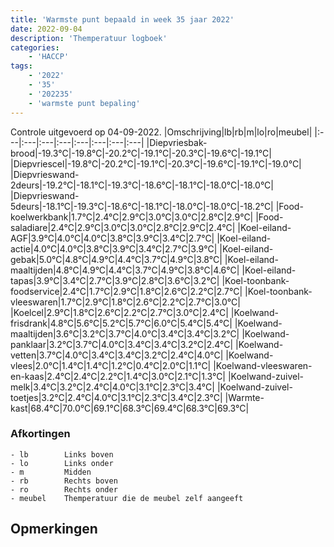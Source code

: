 ```yaml
---
title: 'Warmste punt bepaald in week 35 jaar 2022'
date: 2022-09-04
description: 'Themperatuur logboek'
categories:
    - 'HACCP'
tags:
    - '2022'
    - '35'
    - '202235'
    - 'warmste punt bepaling'
---
```

Controle uitgevoerd op 04-09-2022.
|Omschrijving|lb|rb|m|lo|ro|meubel|
|:---|:---|:---|:---|:---|:---|:---|:---|
|Diepvriesbak-brood|-19.3°C|-19.8°C|-20.2°C|-19.1°C|-20.3°C|-19.6°C|-19.1°C|
|Diepvriescel|-19.8°C|-20.2°C|-19.1°C|-20.3°C|-19.6°C|-19.1°C|-19.0°C|
|Diepvrieswand-2deurs|-19.2°C|-18.1°C|-19.3°C|-18.6°C|-18.1°C|-18.0°C|-18.0°C|
|Diepvrieswand-5deurs|-18.1°C|-19.3°C|-18.6°C|-18.1°C|-18.0°C|-18.0°C|-18.2°C|
|Food-koelwerkbank|1.7°C|2.4°C|2.9°C|3.0°C|3.0°C|2.8°C|2.9°C|
|Food-saladiare|2.4°C|2.9°C|3.0°C|3.0°C|2.8°C|2.9°C|2.4°C|
|Koel-eiland-AGF|3.9°C|4.0°C|4.0°C|3.8°C|3.9°C|3.4°C|2.7°C|
|Koel-eiland-actie|4.0°C|4.0°C|3.8°C|3.9°C|3.4°C|2.7°C|3.9°C|
|Koel-eiland-gebak|5.0°C|4.8°C|4.9°C|4.4°C|3.7°C|4.9°C|3.8°C|
|Koel-eiland-maaltijden|4.8°C|4.9°C|4.4°C|3.7°C|4.9°C|3.8°C|4.6°C|
|Koel-eiland-tapas|3.9°C|3.4°C|2.7°C|3.9°C|2.8°C|3.6°C|3.2°C|
|Koel-toonbank-foodservice|2.4°C|1.7°C|2.9°C|1.8°C|2.6°C|2.2°C|2.7°C|
|Koel-toonbank-vleeswaren|1.7°C|2.9°C|1.8°C|2.6°C|2.2°C|2.7°C|3.0°C|
|Koelcel|2.9°C|1.8°C|2.6°C|2.2°C|2.7°C|3.0°C|2.4°C|
|Koelwand-frisdrank|4.8°C|5.6°C|5.2°C|5.7°C|6.0°C|5.4°C|5.4°C|
|Koelwand-maaltijden|3.6°C|3.2°C|3.7°C|4.0°C|3.4°C|3.4°C|3.2°C|
|Koelwand-panklaar|3.2°C|3.7°C|4.0°C|3.4°C|3.4°C|3.2°C|2.4°C|
|Koelwand-vetten|3.7°C|4.0°C|3.4°C|3.4°C|3.2°C|2.4°C|4.0°C|
|Koelwand-vlees|2.0°C|1.4°C|1.4°C|1.2°C|0.4°C|2.0°C|1.1°C|
|Koelwand-vleeswaren-en-kaas|2.4°C|2.4°C|2.2°C|1.4°C|3.0°C|2.1°C|1.3°C|
|Koelwand-zuivel-melk|3.4°C|3.2°C|2.4°C|4.0°C|3.1°C|2.3°C|3.4°C|
|Koelwand-zuivel-toetjes|3.2°C|2.4°C|4.0°C|3.1°C|2.3°C|3.4°C|2.3°C|
|Warmte-kast|68.4°C|70.0°C|69.1°C|68.3°C|69.4°C|68.3°C|69.3°C|

### Afkortingen
    - lb        Links boven
    - lo        Links onder
    - m         Midden
    - rb        Rechts boven
    - ro        Rechts onder
    - meubel    Themperatuur die de meubel zelf aangeeft

## Opmerkingen


